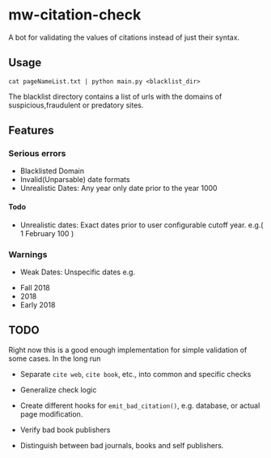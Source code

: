 # mw-citation-check
A bot for validating the values of citations instead of just their syntax.

## Usage ##

````
cat pageNameList.txt | python main.py <blacklist_dir>
````

The blacklist directory contains a list of urls with the domains of suspicious,fraudulent or predatory sites.

## Features
### Serious errors
* Blacklisted Domain
* Invalid(Unparsable) date formats
* Unrealistic Dates: Any year only date prior to the year 1000

#### Todo
* Unrealistic dates: Exact dates prior to user configurable cutoff year. e.g.( 1 February 100 )

### Warnings

* Weak Dates: Unspecific dates e.g.
 - Fall 2018
 - 2018
 - Early 2018
 
## TODO
Right now this is a good enough implementation for simple validation of some cases.  In the long run

* Separate `cite web`, `cite book`, etc., into common and  specific checks
* Generalize check logic
* Create different hooks for `emit_bad_citation()`, e.g. database, or actual page modification.

* Verify bad book publishers
* Distinguish between bad journals, books and self publishers.
